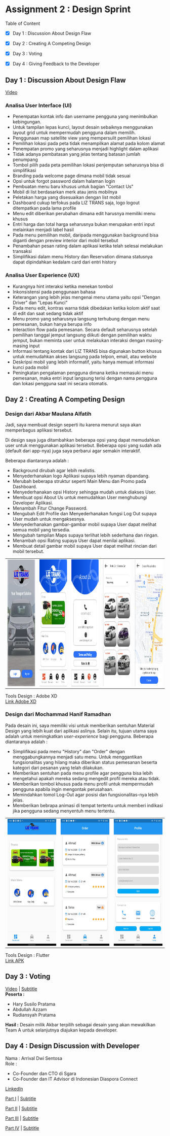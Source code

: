 # Assignment 2 : Design Sprint

Table of Content
- [x] Day 1 : Discussion About Design Flaw
- [x] Day 2 : Creating A Competing Design
- [x] Day 3 : Voting 
- [x] Day 4 : Giving Feedback to the Developer


## Day 1 : Discussion About Design Flaw
[Video](https://www.youtube.com/playlist?list=PLqvhZMgGxt6JQomRS88j_qoYddwvMh_6m)

### Analisa User Interface (UI)
- Penempatan kontak info dan username pengguna yang menimbulkan kebingungan.
- Untuk tampilan lepas kunci, layout desain sebaiknya menggunakan layout grid untuk mempermudah pengguna dalam memilih.
- Penggunaan map  satellite view yang mempersulit pemilihan lokasi
- Pemilihan lokasi pada peta tidak menampilkan alamat pada kolom alamat
- Penempatan promo yang seharusnya menjadi highlight dalam aplikasi
- Tidak adanya pembatasan yang jelas tentang batasan jumlah penumpang
- Tombol pilih pada peta pemilihan lokasi penjemputan seharusnya bisa di simplifikasi
- Branding pada welcome page dimana mobil tidak sesuai
- Opsi untuk forgot password dalam halaman login
- Pembuatan menu baru khusus untuk bagian "Contact Us" 
- Mobil di list berdasarkan merk atau jenis mobilnya
- Peletakan harga yang disesuaikan dengan list mobil
- Dashboard cukup terfokus pada LIZ TRANS saja, logo logout ditempatkan pada lama profile
- Menu edit diberikan perubahan dimana edit harusnya memiliki menu khusus
- Entri harga dan total harga seharusnya bukan merupakan entri input melainkan menjadi label hasil
- Pada menu pemilihan mobil, daripada menggunakan background bisa diganti dengan preview interior dari mobil tersebut
- Penambahan pesan rating dalam aplikasi ketika telah selesai melakukan transaksi
- Simplifikasi dalam menu History dan Reservation dimana statusnya dapat dipindahkan kedalam card dari entri history

### Analisa User Experience (UX)
- Kurangnya hint interaksi ketika menekan tombol
- Inkonsistensi pada penggunaan bahasa
- Keterangan yang lebih jelas mengenai menu utama yaitu opsi "Dengan Driver" dan "Lepas Kunci"
- Pada menu edit, kontras warna tidak dibedakan ketika kolom aktif saat di edit dan saat sedang tidak aktif
- Menu promo yang seharusnya langsung terhubung dengan menu pemesanan, bukan hanya berupa info
- Interaction flow pada pemesanan. Secara default seharusnya setelah pemilihan tanggal jemput langsung diikuti dengan pemilihan waktu jemput, bukan meminta user untuk melakukan interaksi dengan masing-masing input
- Informasi tentang kontak dari LIZ TRANS bisa digunakan button khusus untuk memudahkan akses langsung pada telpon, email, atau website
- Deskripsi mobil yang lebih informatif, yaitu hanya memuat informasi kunci pada mobil
- Peningkatan pengalaman pengguna dimana ketika memasuki menu pemesanan, maka entri input langsung terisi dengan nama pengguna dan lokasi pengguna saat ini secara otomatis.


## Day 2 : Creating A Competing Design
### Design dari Akbar Maulana Alfatih
Jadi, saya membuat design seperti itu karena menurut saya akan memperbagus aplikasi tersebut. 

Di design saya juga ditambahkan beberapa opsi yang dapat memudahkan user untuk menggunakan aplikasi tersebut. Beberapa opsi yang sudah ada (default dari app-nya) juga saya perbarui agar semakin interaktif.

Beberapa diantaranya adalah :
- Background dirubah agar lebih realistis.
- Menyederhanakan logo Aplikasi supaya lebih nyaman dipandang.
- Merubah beberapa struktur seperti Main Menu dan Promo pada Dashboard.
- Menyederhanakan opsi History sehingga mudah untuk diakses User.
- Membuat opsi About Us untuk memudahkan User menghubungi Developer Aplikasi.
- Menambah Fitur Change Password.
- Mengubah Edit Profile dan Menyederhanakan fungsi Log Out supaya User mudah untuk mengaksesnya.
- Menyederhanakan gambar-gambar mobil supaya User dapat melihat semua mobil yang tersedia.
- Mengubah tampilan Maps supaya terlihat lebih sederhana dan ringan.
- Menambah opsi Rating supaya User dapat menilai aplikasi.
- Membuat detail gambar mobil supaya User dapat melihat rincian dari mobil tersebut.

| | | | | |
|-|-|-|-|-|
|<img height=400 src="./Design/Akbar/Akbar-1.jpeg">|<img height=400 src="./Design/Akbar/Akbar-2.jpeg">|<img height=400 src="./Design/Akbar/Akbar-3.jpeg">|<img height=400 src="./Design/Akbar/Akbar-4.jpeg">|<img height=400 src="./Design/Akbar/Akbar-5.jpeg">|

Tools Design : Adobe XD\
[Link Adobe XD](https://xd.adobe.com/view/0e127e7f-867a-4416-a0a9-de21b8ff5dca-5b41/?fullscreen)

### Design dari Mochammad Hanif Ramadhan
Pada desain ini, saya memiliki visi untuk memberikan sentuhan Material Design yang lebih kuat dari aplikasi aslinya. Selain itu, tujuan utama saya adalah untuk meningkatkan *user-experience* bagi pengguna. Beberapa diantaranya adalah :
- Simplifikasi pada menu "History" dan "Order" dengan menggabungkannya menjadi satu menu. Untuk menggantikan fungsionalitas yang hilang maka diberikan status pemesanan beserta kategori dari pesanan yang telah dilakukan. 
- Memberikan sentuhan pada menu profile agar pengguna bisa lebih mengetahui apakah mereka sedang mengedit profil mereka atau tidak. 
- Memberikan tombol khusus pada menu profil untuk mempermudah pengguna apabila ingin mengontak perusahaan.
- Memindahkan tomol Log-Out agar posisi dan fungsionalitas-nya lebih jelas.
- Memberikan bebrapa animasi di tempat tertentu untuk memberi indikasi jika pengguna sedang menyentuh menu tertentu.

| | | |
|-|-|-|
|<img height=400 src="./Design/Hanif/Hanif-1.jpeg">|<img height=400 src="./Design/Hanif/Hanif-2.jpeg">|<img height=400 src="./Design/Hanif/Hanif-3.jpeg">|

Tools Design : Flutter\
[Link APK](./Design/Hanif/liz_transport.apk)

## Day 3 : Voting 
[Video](https://drive.google.com/file/d/1j1WYxRb3GLonmF-MJyxNkqVNh8_cfUbT/view?usp=sharing)  |  [Subtitle](https://github.com/etrnal70/hci/blob/hw2/Assignment%202/subtitle/Day%203%20-%20Voting.srt)\
**Peserta :** 
- Hary Susilo Pratama
- Abdullah Azzam
- Rudiansyah Pratama

**Hasil :** Desain milik Akbar terpilih sebagai desain yang akan mewakilkan Team A untuk selanjutnya diajukan kepada developer.

## Day 4 : Design Discussion with Developer
Nama : Arrival Dwi Sentosa\
Role : 
- Co-Founder dan CTO di Sgara
- Co-Founder dan IT Advisor di Indonesian Diaspora Connect 

[LinkedIn](https://www.linkedin.com/in/arrivaldwisentosa/?originalSubdomain=id)

[Part I](https://drive.google.com/file/d/1IhgqP7fwzSJBet2LJIZpoHgIhWHMKVuz/view?usp=sharing)  |  [Subtitle](https://github.com/etrnal70/hci/blob/hw2/Assignment%202/subtitle/Day%204%20-%20Part%201.ass)

[Part II](https://drive.google.com/file/d/1EE_DpgE1WRjh1cdvYzhBIVsmFzQHhNbe/view?usp=sharing)  |  [Subtitle](https://github.com/etrnal70/hci/blob/hw2/Assignment%202/subtitle/Day%204%20-%20Part%202.ass)

[Part III](https://drive.google.com/file/d/1uAvNsRFaMCo2HGhPlX12EfCqk0sHUmUW/view?usp=sharing)  |  [Subtitle](https://github.com/etrnal70/hci/blob/hw2/Assignment%202/subtitle/Day%204%20-%20Part%203.ass)

[Part IV](https://drive.google.com/file/d/151dFgnqJsW9OJ_dH2QCGzYFZcWKnVaVS/view?usp=sharing)  |  [Subtitle](https://github.com/etrnal70/hci/blob/hw2/Assignment%202/subtitle/Day%204%20-%20Part%204.srt)


